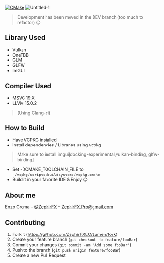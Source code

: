 [![CMake](https://github.com/ZephirFXEC/Lumen/actions/workflows/cmake.yml/badge.svg)](https://github.com/ZephirFXEC/Lumen/actions/workflows/cmake.yml)
![Untitled-1](https://user-images.githubusercontent.com/66848869/202930412-3f399dad-4305-4be7-a370-21385a8eb718.png)
> Development has been moved in the DEV branch (too much to refactor) 😔


## Library Used
- Vulkan
- OneTBB
- GLM 
- GLFW
- ImGUI

## Compiler Used
- MSVC 19.X
- LLVM 15.0.2 
>(Using Clang-cl)

## How to Build 
 - Have VCPKG installed
 - install dependencies / Libraries using vcpkg 
 > Make sure to install imgui[docking-experimental,vulkan-binding, glfw-binding]
 - Set -DCMAKE_TOOLCHAIN_FILE to ``~/vcpkg/scripts/buildsystems/vcpkg.cmake``
 - Build it in your favorite IDE & Enjoy 😌

 

## About me

Enzo Crema – [@ZephirFX](https://twitter.com/zephirfxx) – ZephirFX.Pro@gmail.com


## Contributing

1. Fork it (<https://github.com/ZephirFXEC/Lumen/fork>)
2. Create your feature branch (`git checkout -b feature/fooBar`)
3. Commit your changes (`git commit -am 'Add some fooBar'`)
4. Push to the branch (`git push origin feature/fooBar`)
5. Create a new Pull Request
